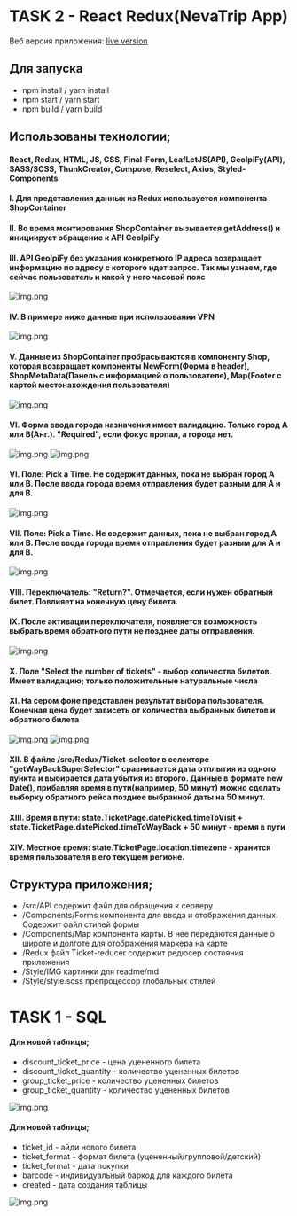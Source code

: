 # TASK 2 - React Redux(NevaTrip App)

Веб версия приложения: [live version](https://react-redux-ticket-shop-git-master-saint-fons.vercel.app/)


## Для запуска
* npm install / yarn install
* npm start / yarn start
* npm build / yarn build
## Использованы технологии; 
#### React, Redux, HTML, JS, CSS, Final-Form, LeafLetJS(API), GeoIpiFy(API), SASS/SCSS, ThunkCreator, Compose, Reselect, Axios, Styled-Components

#### I. Для представления данных из Redux используется компонента ShopContainer
#### II. Во время монтирования ShopContainer вызывается getAddress() и инициирует обращение к API GeoIpiFy
#### III. API GeoIpiFy без указания конкретного IP адреса возвращает информацию по адресу с которого идет запрос. Так мы узнаем, где сейчас пользователь и какой у него часовой пояс 

![img.png](src/Style/IMG/geoipify.png)

#### IV. В примере ниже данные при использовании VPN

![img.png](src/Style/IMG/redux_state.png)


#### V. Данные из ShopContainer пробрасываются в компоненту Shop, которая возвращает компоненты NewForm(Форма в header), ShopMetaData(Панель с информацией о пользователе), Map(Footer с картой местонахождения пользователя)

![img.png](src/Style/IMG/mane_page.png)


#### VI. Форма ввода города назначения имеет валидацию. Только город A или B(Анг.). "Required", если фокус пропал, а города нет.

![img.png](src/Style/IMG/Required.png)
![img.png](src/Style/IMG/pick_city.png)


#### VI. Поле: Pick a Time. Не содержит данных, пока не выбран город A или B. После ввода города время отправления будет разным для A и для B.


![img.png](src/Style/IMG/cityAPicked.png)

#### VII. Поле: Pick a Time. Не содержит данных, пока не выбран город A или B. После ввода города время отправления будет разным для A и для B.

![img.png](src/Style/IMG/cityBPicked.png)

#### VIII. Переключатель: "Return?". Отмечается, если нужен обратный билет. Повлияет на конечную цену билета.
#### IX. После активации переключателя, появляется возможность выбрать время обратного пути не позднее даты отправления.

![img.png](src/Style/IMG/wayBackPicked.png)

#### X. Поле "Select the number of tickets" - выбор количества билетов. Имеет валидацию; только положительные натуральные числа
#### XI. На сером фоне представлен результат выбора пользователя. Конечная цена будет зависеть от количества выбранных билетов и обратного билета

![img.png](src/Style/IMG/price1.png)
![img.png](src/Style/IMG/priceWithWayBack.png)

#### XII. В файле /src/Redux/Ticket-selector в селекторе "getWayBackSuperSelector" сравнивается дата отплытия из одного пункта и выбирается дата убытия из второго. Данные в формате new Date(), прибавляя время в пути(например, 50 минут) можно сделать выборку обратного рейса позднее выбранной даты на 50 минут.


#### XIII. Время в пути: state.TicketPage.datePicked.timeToVisit + state.TicketPage.datePicked.timeToWayBack + 50 минут - время в пути

#### XIV. Местное время: state.TicketPage.location.timezone - хранится время пользователя в его текущем регионе.



## Структура приложения;
* /src/API содержит файл для обращения к серверу
* /Components/Forms компонента для ввода и отображения данных. Содержит файл стилей формы
* /Components/Map компонента карты. В нее передаются данные о широте и долготе для отображения маркера на карте
* /Redux файл Ticket-reducer содержит редюсер состояния приложения
* /Style/IMG картинки для readme/md
* /Style/style.scss препроцессор глобальных стилей

# TASK 1 - SQL

#### Для новой таблицы;

* discount_ticket_price - цена уцененного билета
* discount_ticket_quantity - количество уцененных билетов
* group_ticket_price - количество уцененных билетов
* group_ticket_quantity - количество уцененных билетов

![img.png](src/Style/IMG/table1.png)

#### Для новой таблицы;

* ticket_id - айди нового билета
* ticket_format - формат билета (уцененный/групповой/детский)
* ticket_format - дата покупки
* barcode - индивидуальный баркод для каждого билета
* created - дата создания таблицы

![img.png](src/Style/IMG/table.png)

























